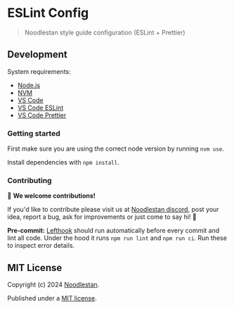 # ESLint Config

> Noodlestan style guide configuration (ESLint + Prettier)

## Development

System requirements:

- [Node.js](https://nodejs.org/)
- [NVM](https://github.com/nvm-sh/nvm)
- [VS Code](https://code.visualstudio.com/)
- [VS Code ESLint](https://marketplace.visualstudio.com/items?itemName=dbaeumer.vscode-eslint)
- [VS Code Prettier](https://marketplace.visualstudio.com/items?itemName=esbenp.prettier-vscode)

### Getting started

First make sure you are using the correct node version by running `nvm use`.

Install dependencies with `npm install`.

### Contributing

👐 **We welcome contributions!**

If you'd like to contribute please visit us at [Noodlestan discord](https://discord.com/invite/rhFSHe7T), post your idea, report a bug, ask for improvements or just come to say hi! 👋

**Pre-commit:** [Lefthook](https://evilmartians.com/chronicles/lefthook-knock-your-teams-code-back-into-shape) should run automatically before every commit and lint all code. Under the hood it runs `npm run lint` and `npm run ci`. Run these to inspect error details.

## MIT License

Copyright (c) 2024 [Noodlestan](https://noodlestan.org/).

Published under a [MIT license](https://noodlestan.mit-license.org/).

